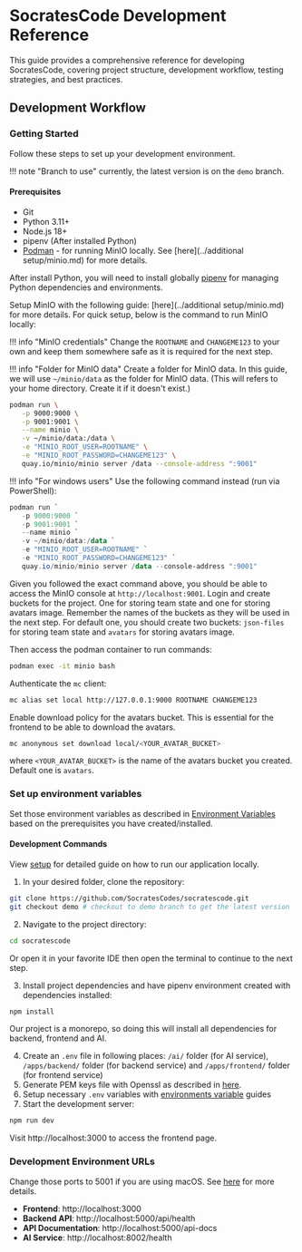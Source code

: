 # SocratesCode Development Reference

This guide provides a comprehensive reference for developing SocratesCode, covering project structure, development workflow, testing strategies, and best practices.
## Development Workflow

### Getting Started
Follow these steps to set up your development environment.

!!! note "Branch to use"
    currently, the latest version is on the `demo` branch.

#### Prerequisites
- Git
- Python 3.11+
- Node.js 18+
- pipenv (After installed Python)
- [Podman](https://podman.io/) - for running MinIO locally. See [here](../additional setup/minio.md) for more details.

After install Python, you will need to install globally [pipenv](https://pipenv.pypa.io/en/latest/) for managing Python dependencies and environments.

Setup MinIO with the following guide: [here](../additional setup/minio.md) for more details. For quick setup, below is the command to run MinIO locally:

!!! info "MinIO credentials"
    Change the `ROOTNAME` and `CHANGEME123` to your own and keep them somewhere safe as it is required for the next step.

!!! info "Folder for MinIO data"
    Create a folder for MinIO data. In this guide, we will use `~/minio/data` as the folder for MinIO data. (This will refers to your home directory. Create it if it doesn't exist.)

```bash
podman run \
   -p 9000:9000 \
   -p 9001:9001 \
   --name minio \
   -v ~/minio/data:/data \
   -e "MINIO_ROOT_USER=ROOTNAME" \
   -e "MINIO_ROOT_PASSWORD=CHANGEME123" \
   quay.io/minio/minio server /data --console-address ":9001"
```

!!! info "For windows users"
    Use the following command instead (run via PowerShell):

```powershell
podman run `
   -p 9000:9000 `
   -p 9001:9001 `
   --name minio `
   -v ~/minio/data:/data `
   -e "MINIO_ROOT_USER=ROOTNAME" `
   -e "MINIO_ROOT_PASSWORD=CHANGEME123" `
   quay.io/minio/minio server /data --console-address ":9001"
```

Given you followed the exact command above, you should be able to access the MinIO console at `http://localhost:9001`. Login and create buckets for the project. One for storing team state and one for storing avatars image. Remember the names of the buckets as they will be used in the next step. For default one, you should create two buckets: `json-files` for storing team state and `avatars` for storing avatars image.

Then access the podman container to run commands:
```bash
podman exec -it minio bash
```

Authenticate the `mc` client:
```bash
mc alias set local http://127.0.0.1:9000 ROOTNAME CHANGEME123
```

Enable download policy for the avatars bucket. This is essential for the frontend to be able to download the avatars.

```bash
mc anonymous set download local/<YOUR_AVATAR_BUCKET>
```
where `<YOUR_AVATAR_BUCKET>` is the name of the avatars bucket you created. Default one is `avatars`.


### Set up environment variables
Set those environment variables as described in [Environment Variables](environment.md) based on the prerequisites you have created/installed.



#### Development Commands
View [setup](setup.md) for detailed guide on how to run our application locally.

1. In your desired folder, clone the repository:
```bash
git clone https://github.com/SocratesCodes/socratescode.git
git checkout demo # checkout to demo branch to get the latest version
```
2. Navigate to the project directory:
```bash
cd socratescode
```
Or open it in your favorite IDE then open the terminal to continue to the next step.

3. Install project dependencies and have pipenv environment created with dependencies installed:
```bash
npm install
```
   Our project is a monorepo, so doing this will install all dependencies for backend, frontend and AI.

4. Create an `.env` file in following places:
`/ai/` folder (for AI service), `/apps/backend/` folder (for backend service) and `/apps/frontend/` folder (for frontend service)
5. Generate PEM keys file with Openssl as described in [here](keys.md).
5. Setup necessary `.env` variables with [environments variable](environment.md) guides
6. Start the development server:
```bash
npm run dev
```

Visit http://localhost:3000 to access the frontend page.

### Development Environment URLs
Change those ports to 5001 if you are using macOS.
See [here](https://stackoverflow.com/questions/72369320/why-always-something-is-running-at-port-5000-on-my-mac) for more details.
- **Frontend**: http://localhost:3000
- **Backend API**: http://localhost:5000/api/health
- **API Documentation**: http://localhost:5000/api-docs
- **AI Service**: http://localhost:8002/health
